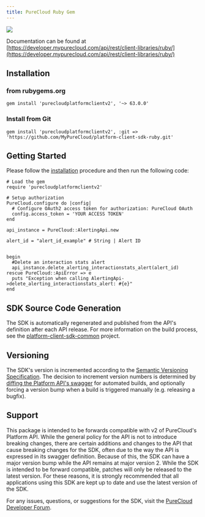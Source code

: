 ```yaml
---
title: PureCloud Ruby Gem
---
```

![](http://ruby-gem-downloads-badge.herokuapp.com/purecloudplatformclientv2?label=63.0.0)

Documentation can be found at [https://developer.mypurecloud.com/api/rest/client-libraries/ruby/](https://developer.mypurecloud.com/api/rest/client-libraries/ruby/)

## Installation

### from rubygems.org

```{"language":"ruby"}
gem install 'purecloudplatformclientv2', '~> 63.0.0'
```

### Install from Git

```{"language":"ruby"}
gem install 'purecloudplatformclientv2', :git => 'https://github.com/MyPureCloud/platform-client-sdk-ruby.git'
```

## Getting Started

Please follow the [installation](#installation) procedure and then run the following code:

```{"language":"ruby"}
# Load the gem
require 'purecloudplatformclientv2'

# Setup authorization
PureCloud.configure do |config|
  # Configure OAuth2 access token for authorization: PureCloud OAuth
  config.access_token = 'YOUR ACCESS TOKEN'
end

api_instance = PureCloud::AlertingApi.new

alert_id = "alert_id_example" # String | Alert ID


begin
  #Delete an interaction stats alert
  api_instance.delete_alerting_interactionstats_alert(alert_id)
rescue PureCloud::ApiError => e
  puts "Exception when calling AlertingApi->delete_alerting_interactionstats_alert: #{e}"
end

```

## SDK Source Code Generation

The SDK is automatically regenerated and published from the API's definition after each API release. For more information on the build process, see the [platform-client-sdk-common](https://github.com/MyPureCloud/platform-client-sdk-common) project.


## Versioning

The SDK's version is incremented according to the [Semantic Versioning Specification](https://semver.org/). The decision to increment version numbers is determined by [diffing the Platform API's swagger](https://github.com/purecloudlabs/platform-client-sdk-common/blob/master/modules/swaggerDiff.js) for automated builds, and optionally forcing a version bump when a build is triggered manually (e.g. releasing a bugfix).


## Support

This package is intended to be forwards compatible with v2 of PureCloud's Platform API. While the general policy for the API is not to introduce breaking changes, there are certain additions and changes to the API that cause breaking changes for the SDK, often due to the way the API is expressed in its swagger definition. Because of this, the SDK can have a major version bump while the API remains at major version 2. While the SDK is intended to be forward compatible, patches will only be released to the latest version. For these reasons, it is strongly recommended that all applications using this SDK are kept up to date and use the latest version of the SDK.

For any issues, questions, or suggestions for the SDK, visit the [PureCloud Developer Forum](https://developer.mypurecloud.com/forum/).
